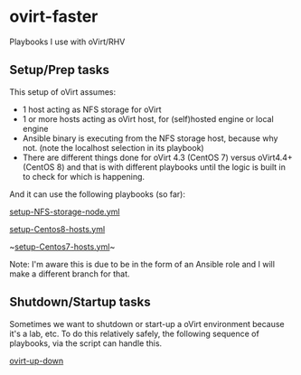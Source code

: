 # ovirt-faster
Playbooks I use with oVirt/RHV


## Setup/Prep tasks
This setup of oVirt assumes:
 * 1 host acting as NFS storage for oVirt
 * 1 or more hosts acting as oVirt host, for (self)hosted engine or local engine
 * Ansible binary is executing from the NFS storage host, because why not. (note the localhost selection in its playbook)
 * There are different things done for oVirt 4.3 (CentOS 7) versus oVirt4.4+ (CentOS 8) and that is with different playbooks
 until the logic is built in to check for which is happening.

And it can use the following playbooks (so far):

[setup-NFS-storage-node.yml](setup-NFS-storage-node.yml)

[setup-Centos8-hosts.yml](setup-Centos8-hosts.yml)

~[setup-Centos7-hosts.yml](setup-Centos7-hosts.yml)~
 
Note: I'm aware this is due to be in the form of an Ansible role and I will make a different branch for that.


## Shutdown/Startup tasks

Sometimes we want to shutdown or start-up a oVirt environment because it's a lab, etc.
To do this relatively safely, the following sequence of playbooks, via the script can handle this.

[ovirt-up-down](ovirt-up-down)
